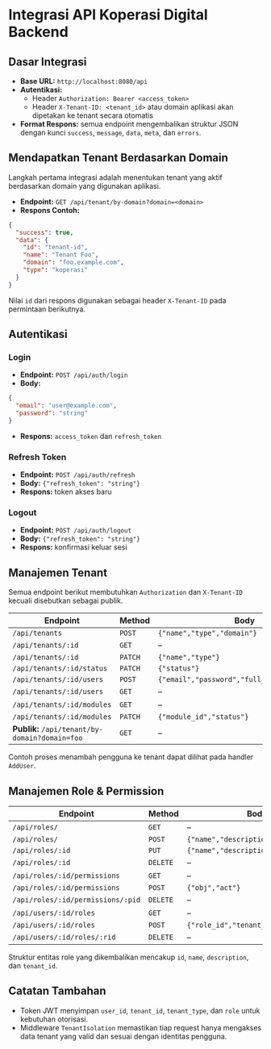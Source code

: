 # Integrasi API Koperasi Digital Backend

## Dasar Integrasi
- **Base URL:** `http://localhost:8080/api`
- **Autentikasi:**
  - Header `Authorization: Bearer <access_token>`
  - Header `X-Tenant-ID: <tenant_id>` atau domain aplikasi akan dipetakan ke tenant secara otomatis
- **Format Respons:** semua endpoint mengembalikan struktur JSON dengan kunci `success`, `message`, `data`, `meta`, dan `errors`.

## Mendapatkan Tenant Berdasarkan Domain
Langkah pertama integrasi adalah menentukan tenant yang aktif berdasarkan domain yang digunakan aplikasi.

- **Endpoint:** `GET /api/tenant/by-domain?domain=<domain>`
- **Respons Contoh:**
```json
{
  "success": true,
  "data": {
    "id": "tenant-id",
    "name": "Tenant Foo",
    "domain": "foo.example.com",
    "type": "koperasi"
  }
}
```
Nilai `id` dari respons digunakan sebagai header `X-Tenant-ID` pada permintaan berikutnya.

## Autentikasi
### Login
- **Endpoint:** `POST /api/auth/login`
- **Body:**
```json
{
  "email": "user@example.com",
  "password": "string"
}
```
- **Respons:** `access_token` dan `refresh_token`

### Refresh Token
- **Endpoint:** `POST /api/auth/refresh`
- **Body:** `{"refresh_token": "string"}`
- **Respons:** token akses baru

### Logout
- **Endpoint:** `POST /api/auth/logout`
- **Body:** `{"refresh_token": "string"}`
- **Respons:** konfirmasi keluar sesi

## Manajemen Tenant
Semua endpoint berikut membutuhkan `Authorization` dan `X-Tenant-ID` kecuali disebutkan sebagai publik.

| Endpoint | Method | Body |
|----------|--------|------|
| `/api/tenants` | `POST` | `{"name","type","domain"}` |
| `/api/tenants/:id` | `GET` | – |
| `/api/tenants/:id` | `PATCH` | `{"name","type"}` |
| `/api/tenants/:id/status` | `PATCH` | `{"status"}` |
| `/api/tenants/:id/users` | `POST` | `{"email","password","full_name","role_id"}` |
| `/api/tenants/:id/users` | `GET` | – |
| `/api/tenants/:id/modules` | `GET` | – |
| `/api/tenants/:id/modules` | `PATCH` | `{"module_id","status"}` |
| **Publik:** `/api/tenant/by-domain?domain=foo` | `GET` | – |

Contoh proses menambah pengguna ke tenant dapat dilihat pada handler `AddUser`.

## Manajemen Role & Permission
| Endpoint | Method | Body |
|----------|--------|------|
| `/api/roles/` | `GET` | – |
| `/api/roles/` | `POST` | `{"name","description","tenant_id"}` |
| `/api/roles/:id` | `PUT` | `{"name","description"}` |
| `/api/roles/:id` | `DELETE` | – |
| `/api/roles/:id/permissions` | `GET` | – |
| `/api/roles/:id/permissions` | `POST` | `{"obj","act"}` |
| `/api/roles/:id/permissions/:pid` | `DELETE` | – |
| `/api/users/:id/roles` | `GET` | – |
| `/api/users/:id/roles` | `POST` | `{"role_id","tenant_id"}` |
| `/api/users/:id/roles/:rid` | `DELETE` | – |

Struktur entitas role yang dikembalikan mencakup `id`, `name`, `description`, dan `tenant_id`.

## Catatan Tambahan
- Token JWT menyimpan `user_id`, `tenant_id`, `tenant_type`, dan `role` untuk kebutuhan otorisasi.
- Middleware `TenantIsolation` memastikan tiap request hanya mengakses data tenant yang valid dan sesuai dengan identitas pengguna.
